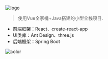 ![logo](https://bbs.qiritao.com/template/acgi_c1/images/logo.png ':size=150x75')
<!-- # 七日淘社区 -->

> 使用Vue全家桶+Java搭建的小型全栈项目.

* 前端框架：React、create-react-app
* UI类库：Ant Design、three.js
* 后端框架：Spring Boot
<!-- * 后端数据接口：Express、MongoDB -->

![color](#0f0f0f)